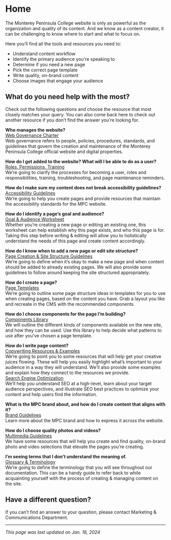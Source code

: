 # Home
The Monterey Peninsula College website is only as powerful as the organization and quality of its content. And we know as a content creator, it can be challenging to know where to start and what to focus on.

Here you’ll find all the tools and resources you need to:
-   Understand content workflow
-   Identify the primary audience you're speaking to
-   Determine if you need a new page
-   Pick the correct page template
-   Write quality, on-brand content
-   Choose images that engage your audience

## What do you need help with the most? 
Check out the following questions and choose the resource that most closely matches your query. You can also come back here to check out another resource if you don’t find the answer you’re looking for.

**Who manages the website?**<br>
[Web Governance Charter](2.Governance/1.web-governance-charter.md)<br>
Web governance refers to people, policies, procedures, standards, and guidelines that govern the creation and maintenance of the Monterey Peninsula College official website and digital properties. 

**How do I get added to the website? What will I be able to do as a user?**<br>
[Roles, Permissions, Training](2.Governance/2.permissions.md)<br>
We’re going to clarify the processes for becoming a user, roles and responsibilities, training, troubleshooting, and page maintenance reminders.

**How do I make sure my content does not break accessibility guidelines?**<br>
[Accessibility Guidelines](1.accessibility.md)<br>
We’re going to help you create pages and provide resources that maintain the accessibility standards for the MPC website.

**How do I identify a page’s goal and audience?**<br>
[Goal & Audience Worksheet](<4.User Experience/1.goal-audience.md>)<br>
Whether you’re creating a new page or editing an existing one, this worksheet can help establish why this page exists, and who this page is for. Taking this step before writing & editing will allow you to holistically understand the needs of this page and create content accordingly.

**How do I know when to add a new page or edit site structure?**<br>
[Page Creation & Site Structure Guidelines](<4.User Experience/2.page-creation.md>)<br>
We’re going to define when it’s okay to make a new page and when content should be added to already existing pages. We will also provide some guidelines to follow around keeping the site structured appropriately.

**How do I create a page?**<br>
[Page Templates](<4.User Experience/3.page-templates.md>)<br>
We’re going to outline some page structure ideas in templates for you to use when creating pages, based on the content you have. Grab a layout you like and recreate in the CMS with the recommended components.

**How do I choose components for the page I’m building?**<br>
[Components Library](<4.User Experience/4.component-library.md>)<br>
We will outline the different kinds of components available on the new site, and how they can be used. Use this library to help decide what patterns to use after you’ve chosen a page template.

**How do I write page content?**<br>
[Copywriting Resources & Examples](3.content/1.copywriting-resources.md)<br>
We’re going to point you to some resources that will help get your creative juices flowing. These will help you easily highlight what’s important to your audience in a way they will understand. We'll also provide some examples and explain how they connect to the resources we provide.<br>
[Search Engine Optimization](3.content/4.seo.md)<br>
We’ll help you understand SEO at a high-level, learn about your target audience perspectives, and illustrate SEO best practices to optimize your content and help users find the information.

**What is the MPC brand about, and how do I create content that aligns with it?**<br>
[Brand Guidelines](content/brand-guidelines)<br>
Learn more about the MPC brand and how to express it across the website.

**How do I choose quality photos and videos?**<br>
[Multimedia Guidelines](3.content/3.multimedia-guidelines.md)<br>
We have some resources that will help you create and find quality, on-brand photo and video selections that elevate the pages you’re creating.

**I’m seeing terms that I don’t understand the meaning of.**<br>
[Glossary & Terminology](<5.glossary.md>)<br>
We’re going to define the terminology that you will see throughout our documentation. This can be a handy guide to refer back to while acquainting yourself with the process of creating & managing content on the site.

## Have a different question? 
If you can’t find an answer to your question, please contact Marketing & Communications Department.

***

*This page was last updated on Jan. 16, 2024*